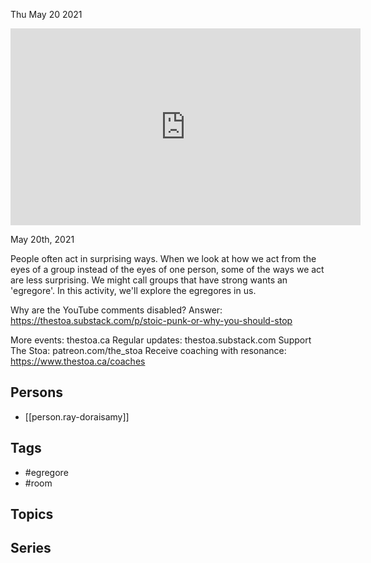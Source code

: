 



Thu May 20 2021

<iframe width="560" height="315" src="https://www.youtube.com/embed/cm_NkPW-HuU" title="The Egregore in the Room w/ Ray Doraisamy" frameborder="0" allow="accelerometer; autoplay; clipboard-write; encrypted-media; gyroscope; picture-in-picture" allowfullscreen ></iframe>

May 20th, 2021

People often act in surprising ways. When we look at how we act from the eyes of a group instead of the eyes of one person, some of the ways we act are less surprising. We might call groups that have strong wants an 'egregore'. In this activity, we'll explore the egregores in us.

Why are the YouTube comments disabled? Answer: https://thestoa.substack.com/p/stoic-punk-or-why-you-should-stop

More events: thestoa.ca
Regular updates: thestoa.substack.com
Support The Stoa: patreon.com/the_stoa
Receive coaching with resonance: https://www.thestoa.ca/coaches

## Persons

- [[person.ray-doraisamy]]

## Tags

- #egregore
- #room

## Topics



## Series




